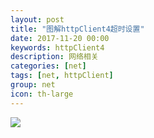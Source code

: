 ```yaml
---
layout: post
title: "图解httpClient4超时设置"
date: 2017-11-20 00:00
keywords: httpClient4
description: 网络相关
categories: [net]
tags: [net, httpClient]
group: net
icon: th-large
---
```


<!-- more -->

![](http://wx1.sinaimg.cn/large/4636af8agy1floslt4736j21jk0load8.jpg)


